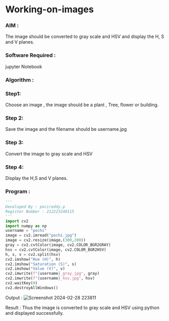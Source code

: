 # Working-on-images
### AIM :
The image should be converted to gray scale and HSV and display the H, S and V planes.

### Software Required :
jupyter Notebook

### Algorithm :
### Step1:
Choose an image , the image should be a plant , Tree, flower or building.

### Step 2:
Save the image and the filename should be username.jpg

### Step 3:
Convert the image to gray scale and HSV

### Step 4:
Display the H,S and V planes.

### Program :
```python
'''
Developed By : pocireddy.p
Register Number : 212223240115
'''
import cv2
import numpy as np
username = "pochi"
image = cv2.imread("pochi.jpg")
image = cv2.resize(image,(300,200))
gray = cv2.cvtColor(image, cv2.COLOR_BGR2GRAY)
hsv = cv2.cvtColor(image, cv2.COLOR_BGR2HSV)
h, s, v = cv2.split(hsv)
cv2.imshow("Hue (H)", h)
cv2.imshow("Saturation (S)", s)
cv2.imshow("Value (V)", v)
cv2.imwrite(f"{username}_gray.jpg", gray)
cv2.imwrite(f"{username}_hsv.jpg", hsv)
cv2.waitKey(0)
cv2.destroyAllWindows()
```
Output :
![Screenshot 2024-02-28 223811](https://github.com/pochireddyp/Working-on-images/assets/150232043/179886ef-bf07-4e11-9172-ff73f6e70961)


Result :
Thus the image is converted to gray scale and HSV using python and displayed successfully.
